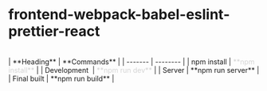 # frontend-webpack-babel-eslint-prettier-react

<br>
| **Heading** | **Commands** |
| ------- | -------- |
| npm install | <span style="color: #d4d4d4;">**npm install**</span> |
| Development  | <span style="color: #d4d4d4;">**npm run dev**</span> |
| Server | **npm run server** |
| Final built | **npm run build** |
